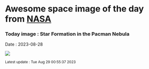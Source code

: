 
# Awesome space image of the day from [NASA](https://api.nasa.gov/)

### Today image : Star Formation in the Pacman Nebula
Date : 2023-08-28

![](https://apod.nasa.gov/apod/image/2308/Pacman_Stocks_1080.jpg)

<small>Latest update : Tue Aug 29 00:55:37 2023</small>
        